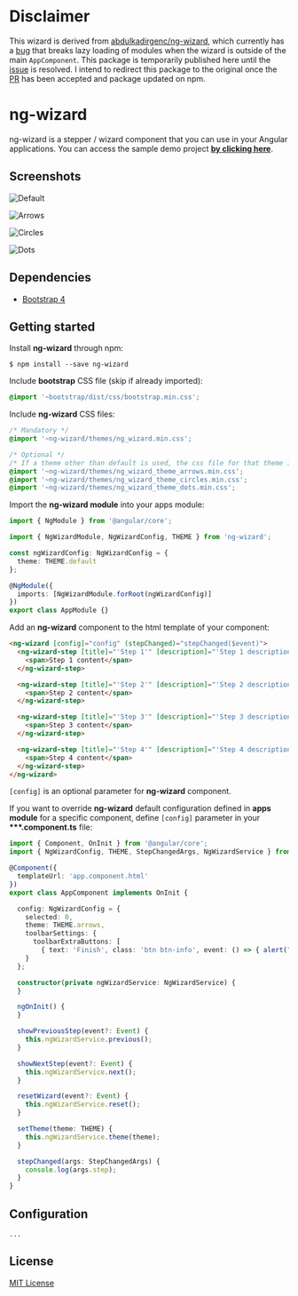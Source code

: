 # Disclaimer

This wizard is derived from [abdulkadirgenc/ng-wizard](https://github.com/abdulkadirgenc/ng-wizard), which currently has a [bug](https://github.com/abdulkadirgenc/ng-wizard/issues/1) that breaks lazy loading of modules when the wizard is outside of the main `AppComponent`. This package is temporarily published here until the [issue](https://github.com/abdulkadirgenc/ng-wizard/issues/1) is resolved. I intend to redirect this package to the original once the [PR](https://github.com/abdulkadirgenc/ng-wizard/pull/2) has been accepted and package updated on npm.

# ng-wizard

ng-wizard is a stepper / wizard component that you can use in your Angular applications. You can access the sample demo project **[by clicking here](https://ng-wizard.stackblitz.io)**.

## Screenshots

![Default](/Screenshots/1_default.png)

![Arrows](/Screenshots/2_arrows.png)

![Circles](/Screenshots/3_circles.png)

![Dots](/Screenshots/4_dots.png)

## Dependencies

- [Bootstrap 4](https://getbootstrap.com/docs/4.3/getting-started/download/)

## Getting started

Install **ng-wizard** through npm:

```
$ npm install --save ng-wizard
```

Include **bootstrap** CSS file (skip if already imported):

```css
@import '~bootstrap/dist/css/bootstrap.min.css';
```

Include **ng-wizard** CSS files:

```css
/* Mandatory */
@import '~ng-wizard/themes/ng_wizard.min.css';

/* Optional */
/* If a theme other than default is used, the css file for that theme is required. */
@import '~ng-wizard/themes/ng_wizard_theme_arrows.min.css';
@import '~ng-wizard/themes/ng_wizard_theme_circles.min.css';
@import '~ng-wizard/themes/ng_wizard_theme_dots.min.css';
```

Import the **ng-wizard module** into your apps module:

```typescript
import { NgModule } from '@angular/core';

import { NgWizardModule, NgWizardConfig, THEME } from 'ng-wizard';

const ngWizardConfig: NgWizardConfig = {
  theme: THEME.default
};

@NgModule({
  imports: [NgWizardModule.forRoot(ngWizardConfig)]
})
export class AppModule {}
```

Add an **ng-wizard** component to the html template of your component:

```html
<ng-wizard [config]="config" (stepChanged)="stepChanged($event)">
  <ng-wizard-step [title]="'Step 1'" [description]="'Step 1 description'">
    <span>Step 1 content</span>
  </ng-wizard-step>

  <ng-wizard-step [title]="'Step 2'" [description]="'Step 2 description'">
    <span>Step 2 content</span>
  </ng-wizard-step>

  <ng-wizard-step [title]="'Step 3'" [description]="'Step 3 description'">
    <span>Step 3 content</span>
  </ng-wizard-step>

  <ng-wizard-step [title]="'Step 4'" [description]="'Step 4 description'">
    <span>Step 4 content</span>
  </ng-wizard-step>
</ng-wizard>
```

`[config]` is an optional parameter for **ng-wizard** component.

If you want to override **ng-wizard** default configuration defined in **apps module** for a specific component, define `[config]` parameter in your **\*\*\*.component.ts** file:

```typescript
import { Component, OnInit } from '@angular/core';
import { NgWizardConfig, THEME, StepChangedArgs, NgWizardService } from 'ng-wizard';

@Component({
  templateUrl: 'app.component.html'
})
export class AppComponent implements OnInit {

  config: NgWizardConfig = {
    selected: 0,
    theme: THEME.arrows,
    toolbarSettings: {
      toolbarExtraButtons: [
        { text: 'Finish', class: 'btn btn-info', event: () => { alert("Finished!!!"); } }
    }
  };

  constructor(private ngWizardService: NgWizardService) {
  }

  ngOnInit() {
  }

  showPreviousStep(event?: Event) {
    this.ngWizardService.previous();
  }

  showNextStep(event?: Event) {
    this.ngWizardService.next();
  }

  resetWizard(event?: Event) {
    this.ngWizardService.reset();
  }

  setTheme(theme: THEME) {
    this.ngWizardService.theme(theme);
  }

  stepChanged(args: StepChangedArgs) {
    console.log(args.step);
  }
}

```

## Configuration

```
...
```

## License

[MIT License](https://github.com/abdulkadirgenc/ng-wizard/blob/master/LICENSE)
